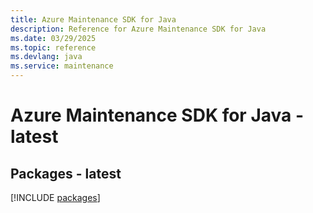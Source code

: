```yaml
---
title: Azure Maintenance SDK for Java
description: Reference for Azure Maintenance SDK for Java
ms.date: 03/29/2025
ms.topic: reference
ms.devlang: java
ms.service: maintenance
---
```

# Azure Maintenance SDK for Java - latest
## Packages - latest
[!INCLUDE [packages](maintenance-index.md)]